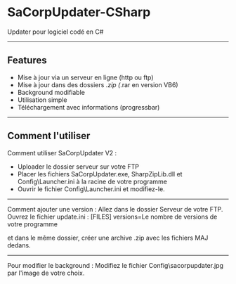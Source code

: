 SaCorpUpdater-CSharp
====================

Updater pour logiciel codé en C#

--------------------
Features
--------------------

- Mise à jour via un serveur en ligne (http ou ftp)
- Mise à jour dans des dossiers *.zip (*.rar en version VB6)
- Background modifiable
- Utilisation simple
- Téléchargement avec informations (progressbar)

--------------------
Comment l'utiliser
--------------------

Comment utiliser SaCorpUpdater V2 :
- Uploader le dossier serveur sur votre FTP
- Placer les fichiers SaCorpUpdater.exe, SharpZipLib.dll et Config\Launcher.ini à la racine de votre programme
- Ouvrir le fichier Config\Launcher.ini et modifiez-le.

-----

Comment ajouter une version :
Allez dans le dossier Serveur de votre FTP.
Ouvrez le fichier update.ini :
[FILES]
versions=Le nombre de versions de votre programme

et dans le même dossier, créer une archive .zip avec les fichiers MAJ dedans.

-----

Pour modifier le background :
Modifiez le fichier Config\sacorpupdater.jpg par l'image de votre choix.

